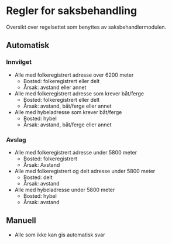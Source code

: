 # Regler for saksbehandling

Oversikt over regelsettet som benyttes av saksbehandlermodulen.

## Automatisk

### Innvilget
- Alle med folkeregistrert adresse over 6200 meter
  - Bosted: folkeregistrert eller delt
  - Årsak: avstand eller annet
- Alle med folkeregistrert adresse som krever båt/ferge
  - Bosted: folkeregistrert eller delt
  - Årsak: avstand, båt/ferge eller annet
- Alle med hybeladresse som krever båt/ferge
  - Bosted: hybel
  - Årsak: avstand, båt/ferge eller annet

### Avslag
- Alle med folkeregistrert adresse under 5800 meter
  - Bosted: folkeregistrert
  - Årsak: Avstand
- Alle med folkeregistrert og delt adresse under 5800 meter
  - Bosted: delt
  - Årsak: avstand
- Alle med hybeladresse under 5800 meter
  - Bosted: hybel
  - Årsak: avstand

## Manuell
- Alle som ikke kan gis automatisk svar